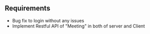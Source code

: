 ## Requirements

- Bug fix to login without any issues
- Implement Restful API of "Meeting" in both of server and Client

